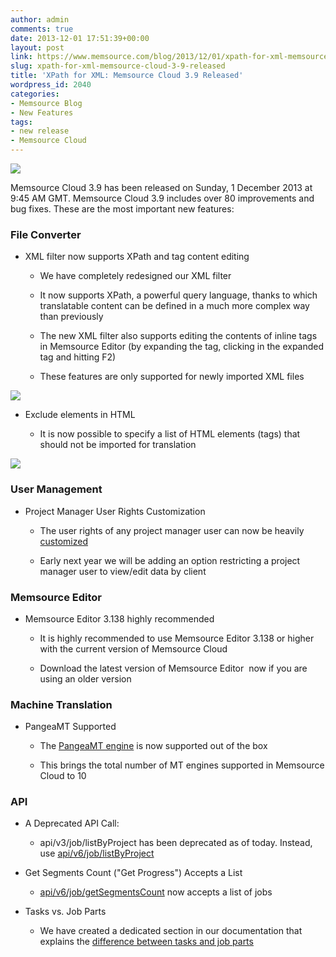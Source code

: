 ```yaml
---
author: admin
comments: true
date: 2013-12-01 17:51:39+00:00
layout: post
link: https://www.memsource.com/blog/2013/12/01/xpath-for-xml-memsource-cloud-3-9-released/
slug: xpath-for-xml-memsource-cloud-3-9-released
title: 'XPath for XML: Memsource Cloud 3.9 Released'
wordpress_id: 2040
categories:
- Memsource Blog
- New Features
tags:
- new release
- Memsource Cloud
---
```


![](/wp-content/uploads/2012/08/MemSource-Cloud-–-medium.png)

Memsource Cloud 3.9 has been released on Sunday, 1 December 2013 at 9:45 AM GMT. Memsource Cloud 3.9 includes over 80 improvements and bug fixes. These are the most important new features:<!-- more -->


### File Converter





	
  * XML filter now supports XPath and tag content editing

	
    * We have completely redesigned our XML filter

	
    * It now supports XPath, a powerful query language, thanks to which translatable content can be defined in a much more complex way than previously

	
    * The new XML filter also supports editing the contents of inline tags in Memsource Editor (by expanding the tag, clicking in the expanded tag and hitting F2)

	
    * These features are only supported for newly imported XML files





[![](/wp-content/uploads/2013/12/XML-XPath-300x179.png)](/wp-content/uploads/2013/12/XML-XPath.png)



	
  * Exclude elements in HTML

	
    * It is now possible to specify a list of HTML elements (tags) that should not be imported for translation





[![](/wp-content/uploads/2013/12/HTML-300x152.png)](/wp-content/uploads/2013/12/HTML.png)


### User Management





	
  * Project Manager User Rights Customization

	
    * The user rights of any project manager user can now be heavily [customized](http://wiki.memsource.com/wiki/MemSource_Cloud_User_Manual#Project_Manager_User_Rights_Customization)

	
    * Early next year we will be adding an option restricting a project manager user to view/edit data by client







### Memsource Editor





	
  * Memsource Editor 3.138 highly recommended

	
    * It is highly recommended to use Memsource Editor 3.138 or higher with the current version of Memsource Cloud

	
    * Download the latest version of Memsource Editor  now if you are using an older version







### Machine Translation





	
  * PangeaMT Supported

	
    * The [PangeaMT engine](http://wiki.memsource.com/wiki/Machine_Translation#PangeaMT) is now supported out of the box

	
    * This brings the total number of MT engines supported in Memsource Cloud to 10







### API





	
  * A Deprecated API Call:

	
    * api/v3/job/listByProject has been deprecated as of today. Instead, use [api/v6/job/listByProject](http://wiki.memsource.com/wiki/Job_API_v6#List_By_Project)




	
  * Get Segments Count ("Get Progress") Accepts a List

	
    * [api/v6/job/getSegmentsCount](http://wiki.memsource.com/wiki/Job_API_v6#Get_Segments_Count_.28.22Get_Progress.22.29) now accepts a list of jobs




	
  * Tasks vs. Job Parts

	
    * We have created a dedicated section in our documentation that explains the [difference between tasks and job parts](http://wiki.memsource.com/wiki/API_Data_Types#Task_vs._Job_Part)





